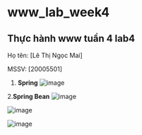 # www_lab_week4
## Thực hành www tuần 4 lab4 
Họ tên: [Lê Thị Ngọc Mai]

MSSV: [20005501]
1. **Spring**
![image](https://github.com/ngocmai1522k2/www_lab_week4/assets/144517477/8cb8ec68-0cf3-4a54-bf09-25c9a752cb38)

2.**Spring Bean**
![image](https://github.com/ngocmai1522k2/www_lab_week4/assets/144517477/39539764-bbee-47e1-bf38-a3ec7de7ce61)

![image](https://github.com/ngocmai1522k2/www_lab_week4/assets/144517477/7b637222-c19b-4c99-8036-86b3f06a7d3a)


![image](https://github.com/ngocmai1522k2/www_lab_week4/assets/144517477/db417e5e-32e9-4323-8e40-573ec1f4f904)

